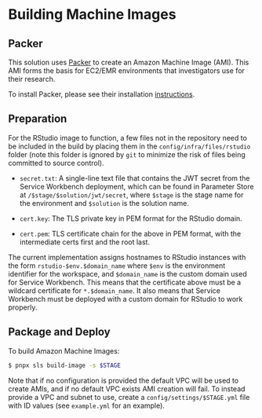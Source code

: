 # Building Machine Images

## Packer

This solution uses [Packer](https://www.packer.io/) to create an Amazon Machine Image (AMI). This AMI forms the basis for EC2/EMR environments that investigators use for their research.

To install Packer, please see their installation [instructions](https://www.packer.io/intro/getting-started/install.html).

## Preparation

For the RStudio image to function, a few files not in the repository need to be included in the build by placing them
in the `config/infra/files/rstudio` folder (note this folder is ignored by `git` to minimize the risk of files being
committed to source control).

- `secret.txt`: A single-line text file that contains the JWT secret from the Service Workbench deployment, which can
  be found in Parameter Store at `/$stage/$solution/jwt/secret`, where `$stage` is the stage name for the
  environment and `$solution` is the solution name.

- `cert.key`: The TLS private key in PEM format for the RStudio domain.

- `cert.pem`: TLS certificate chain for the above in PEM format, with the intermediate certs first and the root last.

The current implementation assigns hostnames to RStudio instances with the form `rstudio-$env.$domain_name` where `$env`
is the environment identifier for the workspace, and `$domain_name` is the custom domain used for Service Workbench. This means that
the certificate above must be a wildcard certificate for `*.$domain_name`. It also means that Service Workbench must be deployed
with a custom domain for RStudio to work properly.

## Package and Deploy

To build Amazon Machine Images:

```bash
$ pnpx sls build-image -s $STAGE
```

Note that if no configuration is provided the default VPC will be used to create AMIs, and if
no default VPC exists AMI creation will fail. To instead provide a VPC and subnet to use,
create a `config/settings/$STAGE.yml` file with ID values (see `example.yml` for an example).
